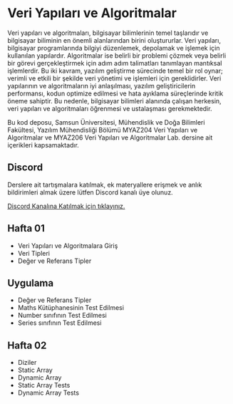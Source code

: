# Veri Yapıları ve Algoritmalar

Veri yapıları ve algoritmaları, bilgisayar bilimlerinin temel taşlarıdır ve bilgisayar biliminin en önemli alanlarından birini oluştururlar. Veri yapıları, bilgisayar programlarında bilgiyi düzenlemek, depolamak ve işlemek için kullanılan yapılardır. Algoritmalar ise belirli bir problemi çözmek veya belirli bir görevi gerçekleştirmek için adım adım talimatları tanımlayan mantıksal işlemlerdir. Bu iki kavram, yazılım geliştirme sürecinde temel bir rol oynar; verimli ve etkili bir şekilde veri yönetimi ve işlemleri için gereklidirler. Veri yapılarının ve algoritmaların iyi anlaşılması, yazılım geliştiricilerin performansı, kodun optimize edilmesi ve hata ayıklama süreçlerinde kritik öneme sahiptir. Bu nedenle, bilgisayar bilimleri alanında çalışan herkesin, veri yapıları ve algoritmaları öğrenmesi ve ustalaşması gerekmektedir.

Bu kod deposu, Samsun Üniversitesi, Mühendislik ve Doğa Bilimleri Fakültesi, Yazılım Mühendisliği Bölümü MYAZ204 Veri Yapıları ve Algoritmalar ve MYAZ206 Veri Yapıları ve Algoritmalar Lab. dersine ait içerikleri kapsamaktadır. 

## Discord

Derslere ait tartışmalara katılmak, ek materyallere erişmek ve anlık bildirimleri almak üzere lütfen Discord kanalı üye olunuz.

[Discord Kanalına Katılmak için tıklayınız.](https://discord.gg/BfYb6Wg4hv)

## Hafta 01
- Veri Yapıları ve Algoritmalara Giriş
- Veri Tipleri 
- Değer ve Referans Tipler

## Uygulama 
- Değer ve Referans Tipler
- Maths Kütüphanesinin Test Edilmesi
- Number sınıfının Test Edilmesi
- Series sınıfının Test Edilmesi

## Hafta 02
- Diziler
- Static Array
- Dynamic Array
- Static Array Tests
- Dynamic Array Tests
